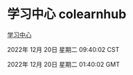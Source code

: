 # 学习中心 colearnhub
[学习中心](http://59.174.10.89:56308/colearnhub/)

2022年 12月 20日 星期二 09:40:02 CST

2022年 12月 20日 星期二 01:40:02 GMT
